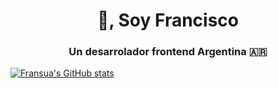 <h1 align="center">👋, Soy Francisco</h1>
<h3 align="center">Un desarrolador frontend Argentina 🇦🇷</h3>

[![Fransua's GitHub stats](https://github-readme-stats.vercel.app/api?username=fransua0206&show_icons=true&layout=compact&theme=gradient)](https://github.com/fransua0206)

